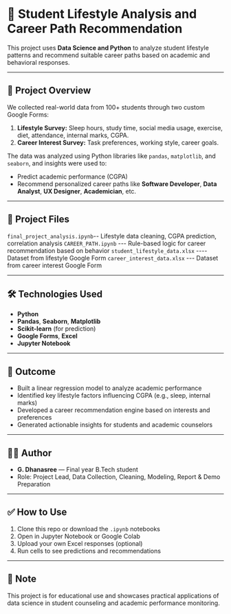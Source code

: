 # 🧠 Student Lifestyle Analysis and Career Path Recommendation

This project uses **Data Science and Python** to analyze student lifestyle patterns and recommend suitable career paths based on academic and behavioral responses.

-----------------------------------------------------------------------------------------------------------------------------------------------

## 📌 Project Overview

We collected real-world data from 100+ students through two custom Google Forms:

1. **Lifestyle Survey:** Sleep hours, study time, social media usage, exercise, diet, attendance, internal marks, CGPA.
2. **Career Interest Survey:** Task preferences, working style, career goals.

The data was analyzed using Python libraries like `pandas`, `matplotlib`, and `seaborn`, and insights were used to:
- Predict academic performance (CGPA)
- Recommend personalized career paths like **Software Developer**, **Data Analyst**, **UX Designer**, **Academician**, etc.

-------------------------------------------------------------------------------------------------------------------------------------------------

## 📂 Project Files

`final_project_analysis.ipynb`-- Lifestyle data cleaning, CGPA prediction, correlation analysis 
`CAREER_PATH.ipynb` --- Rule-based logic for career recommendation based on behavior 
`student_lifestyle_data.xlsx` ---- Dataset from lifestyle Google Form 
`career_interest_data.xlsx` --- Dataset from career interest Google Form 

-------------------------------------------------------------------------------------------------------------------------------------------------

## 🛠️ Technologies Used

- **Python**
- **Pandas**, **Seaborn**, **Matplotlib**
- **Scikit-learn** (for prediction)
- **Google Forms**, **Excel**
- **Jupyter Notebook**

-------------------------------------------------------------------------------------------------------------------------------------------------

## 🎯 Outcome

- Built a linear regression model to analyze academic performance
- Identified key lifestyle factors influencing CGPA (e.g., sleep, internal marks)
- Developed a career recommendation engine based on interests and preferences
- Generated actionable insights for students and academic counselors

-------------------------------------------------------------------------------------------------------------------------------------------------

## 👩‍💻 Author

- **G. Dhanasree** — Final year B.Tech student  
- Role: Project Lead, Data Collection, Cleaning, Modeling, Report & Demo Preparation

-------------------------------------------------------------------------------------------------------------------------------------------------

## ✅ How to Use

1. Clone this repo or download the `.ipynb` notebooks
2. Open in Jupyter Notebook or Google Colab
3. Upload your own Excel responses (optional)
4. Run cells to see predictions and recommendations

-------------------------------------------------------------------------------------------------------------------------------------------------

## 📌 Note

This project is for educational use and showcases practical applications of data science in student counseling and academic performance monitoring.

